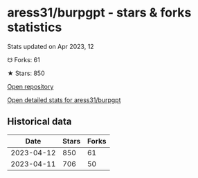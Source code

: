 # aress31/burpgpt - stars & forks statistics

Stats updated on Apr 2023, 12

☋ Forks: 61

★ Stars: 850

[Open repository](https://github.com/aress31/burpgpt)

[Open detailed stats for aress31/burpgpt](https://reviewgithub.com/rep/aress31/burpgpt)

## Historical data
| Date | Stars | Forks |
|------|-------|-------|
| 2023-04-12 | 850 | 61 | 
| 2023-04-11 | 706 | 50 | 

